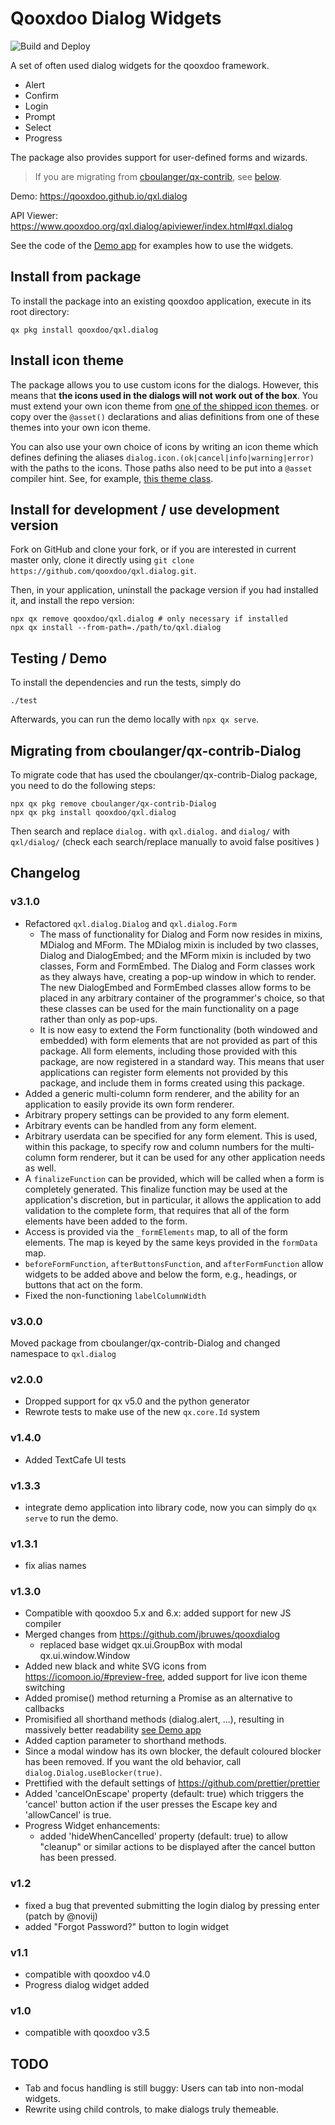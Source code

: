 # Qooxdoo Dialog Widgets

![Build and Deploy](https://github.com/qooxdoo/qxl.dialog/workflows/Build%20and%20Deploy/badge.svg)

A set of often used dialog widgets for the qooxdoo framework.

- Alert
- Confirm
- Login
- Prompt
- Select
- Progress

The package also provides support for user-defined forms and wizards.

> If you are migrating from
[cboulanger/qx-contrib](https://github.com/cboulanger/qx-contrib-Dialog), see
[below](#migrating-from-cboulangerqx-contrib-dialog).

Demo: https://qooxdoo.github.io/qxl.dialog

API Viewer: https://www.qooxdoo.org/qxl.dialog/apiviewer/index.html#qxl.dialog

See the code of the [Demo app](source/class/qxl/dialog/demo/Application.js) for
examples how to use the widgets.

## Install from package

To install the package into an existing qooxdoo application, execute in its
root directory:

```
qx pkg install qooxdoo/qxl.dialog
```

## Install icon theme

The package allows you to use custom icons for the dialogs. However,
this means that **the icons used in the dialogs will not work
out of the box**. You must extend your own icon theme from [one
of the shipped icon themes](source/class/qxl/dialog/theme/icon).
or copy over the `@asset()` declarations and alias definitions
from one of these themes into your own icon theme.

You can also use your own choice of icons by writing an icon theme which
defines defining the aliases `dialog.icon.(ok|cancel|info|warning|error)`
with the paths to the icons. Those paths also need to be put
into a `@asset` compiler hint. See, for example, [this theme
class](source/class/qxl/dialog/theme/icon/IcoMoonFree.js).

## Install for development / use development version

Fork on GitHub and clone your fork, or if you are interested
in current master only, clone it directly using `git clone
https://github.com/qooxdoo/qxl.dialog.git`. 

Then, in your application, uninstall the package version
if you had installed it, and install the repo version:

```shell
npx qx remove qooxdoo/qxl.dialog # only necessary if installed
npx qx install --from-path=./path/to/qxl.dialog
```

## Testing / Demo

To install the dependencies and run the tests, simply do

```shell
./test
```

Afterwards, you can run the demo locally with `npx qx serve`.

## Migrating from cboulanger/qx-contrib-Dialog

To migrate code that has used the cboulanger/qx-contrib-Dialog package, you need 
to do the following steps:

```shell
npx qx pkg remove cboulanger/qx-contrib-Dialog
npx qx pkg install qooxdoo/qxl.dialog
```

Then search and replace `dialog.` with `qxl.dialog.` and `dialog/` with `qxl/dialog/` 
(check each search/replace manually to avoid false positives )

## Changelog

### v3.1.0
- Refactored `qxl.dialog.Dialog` and `qxl.dialog.Form`
  - The mass of functionality for Dialog and Form now resides in
    mixins, MDialog and MForm. The MDialog mixin is included by two
    classes, Dialog and DialogEmbed; and the MForm mixin is included
    by two classes, Form and FormEmbed. The Dialog and Form classes
    work as they always have, creating a pop-up window in which to
    render. The new DialogEmbed and FormEmbed classes allow forms to
    be placed in any arbitrary container of the programmer's choice,
    so that these classes can be used for the main functionality on a
    page rather than only as pop-ups.
  - It is now easy to extend the Form functionality (both windowed and
    embedded) with form elements that are not provided as part of this
    package. All form elements, including those provided with this
    package, are now registered in a standard way. This means that
    user applications can register form elements not provided by this
    package, and include them in forms created using this package.
- Added a generic multi-column form renderer, and the ability for an
  application to easily provide its own form renderer.
- Arbitrary propery settings can be provided to any form element.
- Arbitrary events can be handled from any form element.
- Arbitrary userdata can be specified for any form element. This is
  used, within this package, to specify row and column numbers for the
  multi-column form renderer, but it can be used for any other
  application needs as well.
- A `finalizeFunction` can be provided, which will be called when a
  form is completely generated. This finalize function may be used at
  the application's discretion, but in particular, it allows the
  application to add validation to the complete form, that requires
  that all of the form elements have been added to the form.
- Access is provided via the `_formElements` map, to all of the form
  elements. The map is keyed by the same keys provided in the
  `formData` map.
- `beforeFormFunction`, `afterButtonsFunction`, and
  `afterFormFunction` allow widgets to be added above and below the
  form, e.g., headings, or buttons that act on the form.
- Fixed the non-functioning `labelColumnWidth`

### v3.0.0
Moved package from cboulanger/qx-contrib-Dialog and changed namespace to `qxl.dialog`

### v2.0.0
- Dropped support for qx v5.0 and the python generator
- Rewrote tests to make use of the new `qx.core.Id` system
### v1.4.0
- Added TextCafe UI tests
### v1.3.3
- integrate demo application into library code, now you can simply do `qx serve` to run the demo.
### v1.3.1
- fix alias names
### v1.3.0
- Compatible with qooxdoo 5.x and 6.x: added support for new JS compiler
- Merged changes from https://github.com/jbruwes/qooxdialog
  - replaced base widget qx.ui.GroupBox with modal qx.ui.window.Window
- Added new black and white SVG icons from https://icomoon.io/#preview-free, added support for live icon theme switching
- Added promise() method returning a Promise as an alternative to callbacks
- Promisified all shorthand methods (dialog.alert, ...), resulting in massively better readability 
  [see Demo app](demo/default/source/class/dialog/demo/Application.js#L193)
- Added caption parameter to shorthand methods.
- Since a modal window has its own blocker, the  default coloured blocker has been removed. If you want the old behavior, 
  call `dialog.Dialog.useBlocker(true)`.
- Prettified with the default settings of https://github.com/prettier/prettier
- Added 'cancelOnEscape' property (default: true) which triggers the 'cancel' button action if the user presses the 
  Escape key and 'allowCancel' is true.
- Progress Widget enhancements:
  - added 'hideWhenCancelled' property (default: true) to allow "cleanup" or
    similar actions to be displayed after the cancel button has been pressed.  
### v1.2
- fixed a bug that prevented submitting the login dialog by pressing enter (patch by @novij)
- added "Forgot Password?" button to login widget
### v1.1
- compatible with qooxdoo v4.0
- Progress dialog widget added
### v1.0
- compatible with qooxdoo v3.5

## TODO
- Tab and focus handling is still buggy: Users can tab into non-modal widgets.
- Rewrite using child controls, to make dialogs truly themeable.
